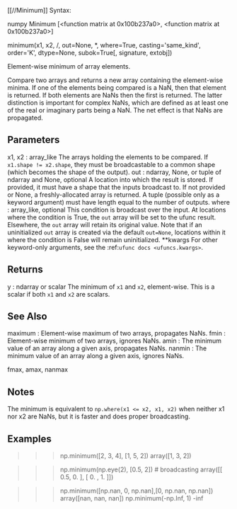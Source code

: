 [[//Minimum]]
Syntax:

  numpy Minimum [<function matrix at 0x100b237a0>, <function matrix at 0x100b237a0>]

minimum(x1, x2, /, out=None, *, where=True, casting='same_kind', order='K', dtype=None, subok=True[, signature, extobj])

Element-wise minimum of array elements.

Compare two arrays and returns a new array containing the element-wise
minima. If one of the elements being compared is a NaN, then that
element is returned. If both elements are NaNs then the first is
returned. The latter distinction is important for complex NaNs, which
are defined as at least one of the real or imaginary parts being a NaN.
The net effect is that NaNs are propagated.

Parameters
----------
x1, x2 : array_like
    The arrays holding the elements to be compared.
    If ``x1.shape != x2.shape``, they must be broadcastable to a common
    shape (which becomes the shape of the output).
out : ndarray, None, or tuple of ndarray and None, optional
    A location into which the result is stored. If provided, it must have
    a shape that the inputs broadcast to. If not provided or None,
    a freshly-allocated array is returned. A tuple (possible only as a
    keyword argument) must have length equal to the number of outputs.
where : array_like, optional
    This condition is broadcast over the input. At locations where the
    condition is True, the `out` array will be set to the ufunc result.
    Elsewhere, the `out` array will retain its original value.
    Note that if an uninitialized `out` array is created via the default
    ``out=None``, locations within it where the condition is False will
    remain uninitialized.
**kwargs
    For other keyword-only arguments, see the
    :ref:`ufunc docs <ufuncs.kwargs>`.

Returns
-------
y : ndarray or scalar
    The minimum of `x1` and `x2`, element-wise.
    This is a scalar if both `x1` and `x2` are scalars.

See Also
--------
maximum :
    Element-wise maximum of two arrays, propagates NaNs.
fmin :
    Element-wise minimum of two arrays, ignores NaNs.
amin :
    The minimum value of an array along a given axis, propagates NaNs.
nanmin :
    The minimum value of an array along a given axis, ignores NaNs.

fmax, amax, nanmax

Notes
-----
The minimum is equivalent to ``np.where(x1 <= x2, x1, x2)`` when
neither x1 nor x2 are NaNs, but it is faster and does proper
broadcasting.

Examples
--------
>>> np.minimum([2, 3, 4], [1, 5, 2])
array([1, 3, 2])

>>> np.minimum(np.eye(2), [0.5, 2]) # broadcasting
array([[ 0.5,  0. ],
       [ 0. ,  1. ]])

>>> np.minimum([np.nan, 0, np.nan],[0, np.nan, np.nan])
array([nan, nan, nan])
>>> np.minimum(-np.Inf, 1)
-inf